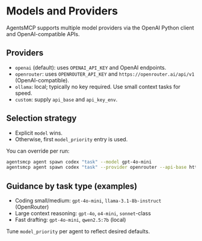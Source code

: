 # Models and Providers

AgentsMCP supports multiple model providers via the OpenAI Python client and OpenAI-compatible APIs.

## Providers
- `openai` (default): uses `OPENAI_API_KEY` and OpenAI endpoints.
- `openrouter`: uses `OPENROUTER_API_KEY` and `https://openrouter.ai/api/v1` (OpenAI-compatible).
- `ollama`: local; typically no key required. Use small context tasks for speed.
- `custom`: supply `api_base` and `api_key_env`.

## Selection strategy
- Explicit `model` wins.
- Otherwise, first `model_priority` entry is used.

You can override per run:
```bash
agentsmcp agent spawn codex "task" --model gpt-4o-mini
agentsmcp agent spawn codex "task" --provider openrouter --api-base https://openrouter.ai/api/v1 --model openrouter/model-name
```

## Guidance by task type (examples)
- Coding small/medium: `gpt-4o-mini`, `llama-3.1-8b-instruct` (OpenRouter)
- Large context reasoning: `gpt-4o`, `o4-mini`, `sonnet`-class
- Fast drafting: `gpt-4o-mini`, `qwen2.5:7b` (local)

Tune `model_priority` per agent to reflect desired defaults.
